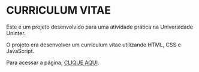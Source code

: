 # CURRICULUM VITAE

Este é um projeto desenvolvido para uma atividade prática na Universidade Uninter.

O projeto era desenvolver um curriculum vitae utilizando HTML, CSS e JavaScript.

Para acessar a página, [CLIQUE AQUI](https://vieirajunior-90.github.io/projeto-uninter-web/).
